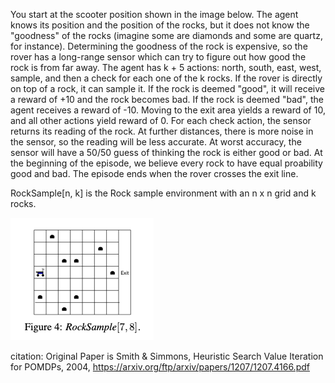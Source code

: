 
You start at the scooter position shown in the image below. The agent knows its position and the position of the rocks, but it does not know the "goodness" of the rocks (imagine some are diamonds and some are quartz, for instance). Determining the goodness of the rock is expensive, so the rover has a long-range sensor which can try to figure out how good the rock is from far away. The agent has k + 5 actions: north, south, east, west, sample, and then a check for each one of the k rocks. If the rover is directly on top of a rock, it can sample it. If the rock is deemed "good", it will receive a reward of +10 and the rock becomes bad. If the rock is deemed "bad", the agent receives a reward of -10. Moving to the exit area yields a reward of 10, and all other actions yield reward of 0. For each check action, the sensor returns its reading of the rock. At further distances, there is more noise in the sensor, so the reading will be less accurate. At worst accuracy, the sensor will have a 50/50 guess of thinking the rock is either good or bad. At the beginning of the episode, we believe every rock to have equal proability good and bad.  The episode ends when the rover crosses the exit line.

RockSample[n, k] is the Rock sample environment with an n x n grid and k rocks. 

![Rock Sample](rock_sample.png)

citation: Original Paper is Smith & Simmons, Heuristic Search Value Iteration for POMDPs, 2004, https://arxiv.org/ftp/arxiv/papers/1207/1207.4166.pdf
